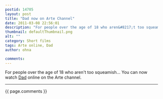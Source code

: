 ```yaml
---
postid: 14705
layout: post
title: "Dad now on Arte Channel"
date: 2011-03-08 22:56:01
description: "For people over the age of 18 who aren&#8217;t too squeamish&#8230; You can now watch Dad online on the Arte channel&#8230;."
thumbnail: defaultThumbnail.png
alt: ""
category: Short films
tags: Arte online, Dad
author: ohna

comments:
---
```


<p>For people over the age of 18 who aren't too squeamish... You can now watch <a href="http://creative.arte.tv/en/space/Daniel_Mulloy/message/189/Daniel_Mulloy__Dad___2007/">Dad</a> online on the Arte channel.</p>

<hr>

{{ page.comments }}


